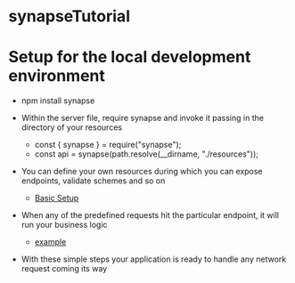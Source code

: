 # synapseTutorial

# Setup for the local development environment

- npm install synapse

- Within the server file, require synapse and invoke it passing in the directory of your resources

  - const { synapse } = require("synapse");
  - const api = synapse(path.resolve(\_\_dirname, "./resources"));

- You can define your own resources during which you can expose endpoints, validate schemes and so on
  - [Basic Setup](https://github.com/nplaner/synapseTutorial/blob/master/server/resources/User.ts)
- When any of the predefined requests hit the particular endpoint, it will run your business logic
  - [example](https://github.com/nplaner/synapseTutorial/blob/master/server/resources/example.ts)
- With these simple steps your application is ready to handle any network request coming its way
